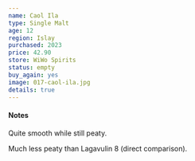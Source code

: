 ```yaml
---
name: Caol Ila
type: Single Malt
age: 12
region: Islay
purchased: 2023
price: 42.90
store: WiWo Spirits
status: empty
buy_again: yes
image: 017-caol-ila.jpg
details: true
---
```


#### Notes

Quite smooth while still peaty.

Much less peaty than Lagavulin 8 (direct comparison).
